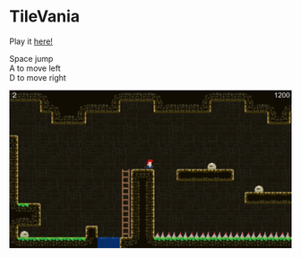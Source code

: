 # TileVania

Play it [here!](https://kenny-designs.github.io/TileVania/WebGL/index.html)

Space jump<br>
A to move left<br>
D to move right

![alt text](./screenshot.png "Screenshot")

